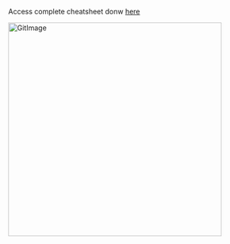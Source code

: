 Access complete cheatsheet donw [here](https://htmlpreview.github.io/?https://github.com/Yoloyoda/abap-for-cloud-development-cheatsheet/blob/main/src/line_of_business/LineofBusiness.html)

<img width="430" alt="GitImage" src="https://github.com/Yoloyoda/abap-for-cloud-development-cheatsheet/assets/49046663/3452eb67-cedd-48c8-908b-56177b17084b">
